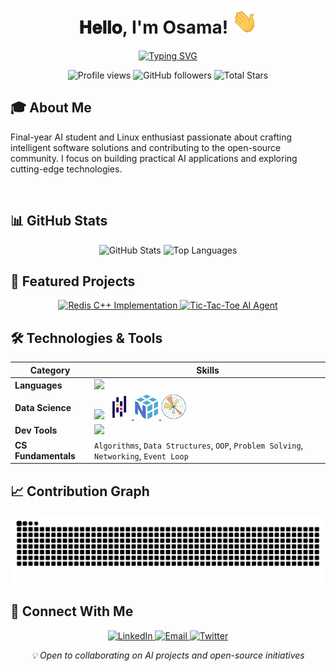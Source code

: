 <h1 align="center">
  𝐇𝐞𝐥𝐥𝐨, I'm Osama!
  <img src="GIF/Hi.gif" width="40px" />
</h1>

<p align="center">
  <a href="https://git.io/typing-svg">
    <img src="https://readme-typing-svg.herokuapp.com?font=Fira+Code&weight=500&size=22&duration=3000&pause=1000&color=6366F1&center=true&vCenter=true&random=false&width=600&lines=AI+Engineering+Enthusiast;Microsoft+Student+Ambassador;Open+Source+Contributor" alt="Typing SVG" />
  </a>
</p>
<p align="center">
  <img src="https://komarev.com/ghpvc/?username=Os14you&label=Profile%20views&color=6366F1&style=flat-square" alt="Profile views" />
  <img src="https://img.shields.io/github/followers/Os14you?label=Followers&style=flat-square&color=6366F1" alt="GitHub followers" />
  <img src="https://img.shields.io/github/stars/Os14you?label=Total%20Stars&style=flat-square&color=6366F1" alt="Total Stars" />
</p>

## 🎓 About Me

Final-year AI student and Linux enthusiast passionate about crafting intelligent software solutions and contributing to the open-source community. I focus on building practical AI applications and exploring cutting-edge technologies.

<br/>

<!-- <p align="center">
  <img src="https://komarev.com/ghpvc/?username=Os14you&label=Profile%20views&color=0e75b6&style=flat" alt="Os14you" /> •
  <img alt="𝙶𝚒𝚝𝙷𝚞𝚋 𝚏𝚘𝚕𝚕𝚘𝚠𝚎𝚛𝚜" src="https://img.shields.io/github/followers/Os14you"/> •
  <img src="https://img.shields.io/github/stars/Os14you?label=Stars" alt="𝚃𝚘𝚝𝚊𝚕 𝚂𝚝𝚊𝚛𝚜"/> 
</p>

<p align="center">
  <img height="150" width="150" src="WEBP/left.webp"/>
  <img align="center" src="https://github-readme-streak-stats.herokuapp.com/?user=Os14you&theme=dark&hide_border=true"/>
  <img height="150" width="150" src="WEBP/right.webp"/>
</p> -->




## 📊 GitHub Stats

<p align="center">
  <img width="49%" src="https://github-readme-stats.vercel.app/api?username=Os14you&show_icons=true&theme=tokyonight&hide_border=true&border_radius=10&count_private=true&include_all_commits=true" alt="GitHub Stats" />
  <img width="49%" src="https://github-readme-stats.vercel.app/api/top-langs/?username=Os14you&theme=tokyonight&hide_border=true&border_radius=10&layout=compact&langs_count=8" alt="Top Languages" />
</p>


<!-- ![𝚐𝚒𝚝𝚑𝚞𝚋 𝚐𝚛𝚊𝚙𝚑](https://github-readme-activity-graph.vercel.app/graph?username=Os14you&theme=react-dark&hide_border=true&area=true) -->

## 🚀 Featured Projects

<p align="center">
  <a href="https://github.com/Os14you/redis-cpp">
    <img width="49%" src="https://github-readme-stats.vercel.app/api/pin/?username=Os14you&repo=redis-cpp&theme=tokyonight&hide_border=true&border_radius=10" alt="Redis C++ Implementation" />
  </a>
  <a href="https://github.com/Os14you/Tic-Tac-Toe-with-agent-Cpp">
    <img width="49%" src="https://github-readme-stats.vercel.app/api/pin/?username=Os14you&repo=Tic-Tac-Toe-with-agent-Cpp&theme=tokyonight&hide_border=true&border_radius=10" alt="Tic-Tac-Toe AI Agent" />
  </a>
</p>

## 🛠️ Technologies & Tools
| Category          | Skills                                                                                                                                                             |
|-------------------|--------------------------------------------------------------------------------------------------------------------------------------------------------------------|
| **Languages** | <img src="https://skillicons.dev/icons?i=python,cpp,mysql,bash" />                                                                                                   |
| **Data Science** | <img src="https://skillicons.dev/icons?i=sklearn"/> <a href="https://pandas.pydata.org/" target="_blank" rel="noreferrer"> <img src="https://raw.githubusercontent.com/os14you/os14you/main/assets/Pandas.svg" alt="pandas" width="40" height="40"/> </a> <a href="https://numpy.org/" target="_blank" rel="noreferrer"> <img src="https://raw.githubusercontent.com/os14you/os14you/main/assets/NumPy.svg" alt="numpy" width="40" height="40"/> </a> <a href="https://matplotlib.org/" target="_blank" rel="noreferrer"> <img src="https://raw.githubusercontent.com/os14you/os14you/main/assets/Matplotlib.svg" alt="matplotlib" width="40" height="40"/> </a> |
| **Dev Tools** | <img src="https://skillicons.dev/icons?i=git,github,linux,vscode,redis" />                                                                                                      |
| **CS Fundamentals** | `Algorithms`, `Data Structures`, `OOP`, `Problem Solving`, `Networking`, `Event Loop`                                                                              |


## 📈 Contribution Graph

<picture>
  <source media="(prefers-color-scheme: dark)" srcset="https://github.com/Os14you/Os14you/blob/output/github-contribution-grid-snake-dark.svg">
  <source media="(prefers-color-scheme: light)" srcset="https://github.com/Os14you/Os14you/blob/output/github-contribution-grid-snake.svg">
  <img alt="GitHub contribution grid snake animation" src="https://github.com/Os14you/Os14you/blob/output/github-contribution-grid-snake.svg">
</picture>

## 🤝 Connect With Me

<p align="center">
  <a href="https://linkedin.com/in/os14you">
    <img src="https://img.shields.io/badge/LinkedIn-0077B5?style=for-the-badge&logo=linkedin&logoColor=white" alt="LinkedIn" />
  </a>
  <a href="mailto:osama.yousef@tuta.io">
    <img src="https://img.shields.io/badge/Email-D14836?style=for-the-badge&logo=gmail&logoColor=white" alt="Email" />
  </a>
  <a href="https://twitter.com/os14you">
    <img src="https://img.shields.io/badge/Twitter-1DA1F2?style=for-the-badge&logo=twitter&logoColor=white" alt="Twitter" />
  </a>
</p>

<p align="center">
  <i>💡 Open to collaborating on AI projects and open-source initiatives</i>
</p>